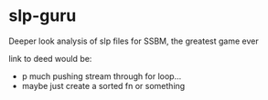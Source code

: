 # slp-guru
Deeper look analysis of slp files for SSBM, the greatest game ever

link to deed would be:
 - p much pushing stream through for loop...
 - maybe just create a sorted fn or something